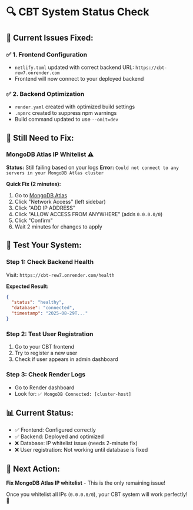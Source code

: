 # 🔍 CBT System Status Check

## 🎯 **Current Issues Fixed:**

### ✅ **1. Frontend Configuration**
- `netlify.toml` updated with correct backend URL: `https://cbt-rew7.onrender.com`
- Frontend will now connect to your deployed backend

### ✅ **2. Backend Optimization**
- `render.yaml` created with optimized build settings
- `.npmrc` created to suppress npm warnings
- Build command updated to use `--omit=dev`

## 🚨 **Still Need to Fix:**

### **MongoDB Atlas IP Whitelist** ⚠️
**Status:** Still failing based on your logs
**Error:** `Could not connect to any servers in your MongoDB Atlas cluster`

**Quick Fix (2 minutes):**
1. Go to [MongoDB Atlas](https://cloud.mongodb.com)
2. Click "Network Access" (left sidebar)
3. Click "ADD IP ADDRESS"
4. Click "ALLOW ACCESS FROM ANYWHERE" (adds `0.0.0.0/0`)
5. Click "Confirm"
6. Wait 2 minutes for changes to apply

## 🧪 **Test Your System:**

### **Step 1: Check Backend Health**
Visit: `https://cbt-rew7.onrender.com/health`

**Expected Result:**
```json
{
  "status": "healthy",
  "database": "connected",
  "timestamp": "2025-08-29T..."
}
```

### **Step 2: Test User Registration**
1. Go to your CBT frontend
2. Try to register a new user
3. Check if user appears in admin dashboard

### **Step 3: Check Render Logs**
- Go to Render dashboard
- Look for: `✅ MongoDB Connected: [cluster-host]`

## 📊 **Current Status:**
- ✅ Frontend: Configured correctly
- ✅ Backend: Deployed and optimized
- ❌ Database: IP whitelist issue (needs 2-minute fix)
- ❌ User registration: Not working until database is fixed

## 🎯 **Next Action:**
**Fix MongoDB Atlas IP whitelist** - This is the only remaining issue!

Once you whitelist all IPs (`0.0.0.0/0`), your CBT system will work perfectly! 🚀 